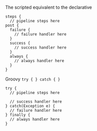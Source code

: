 The scripted equivalent to the declarative

```
steps {
  // pipeline steps here
post {
  failure {
    // failure handler here
  }
  success {
    // success handler here
  }
  always {
    // always handler here
  }
}
```

Groovy `try { } catch { }`

```
try {
  // pipeline steps here

  // success handler here
} catch(Exception e) {
  // failure handler here
} finally {
  // always handler here
}
```
